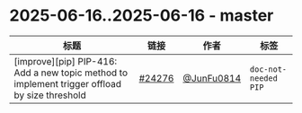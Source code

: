 # 2025-06-16..2025-06-16 - master
| 标题 | 链接 | 作者 | 标签 |
| - | :--: | :--: | - |
| [improve][pip] PIP-416: Add a new topic method to implement trigger offload by size threshold | [#24276](https://github.com/apache/pulsar/pull/24276) | [@JunFu0814](https://github.com/JunFu0814) | `doc-not-needed` `PIP`  | 
